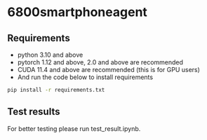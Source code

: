 # 6800smartphoneagent

## Requirements

* python 3.10 and above
* pytorch 1.12 and above, 2.0 and above are recommended
* CUDA 11.4 and above are recommended (this is for GPU users)
  <br>
* And run the code below to install requirements
```bash
pip install -r requirements.txt
```
## Test results

For better testing please run test_result.ipynb.
